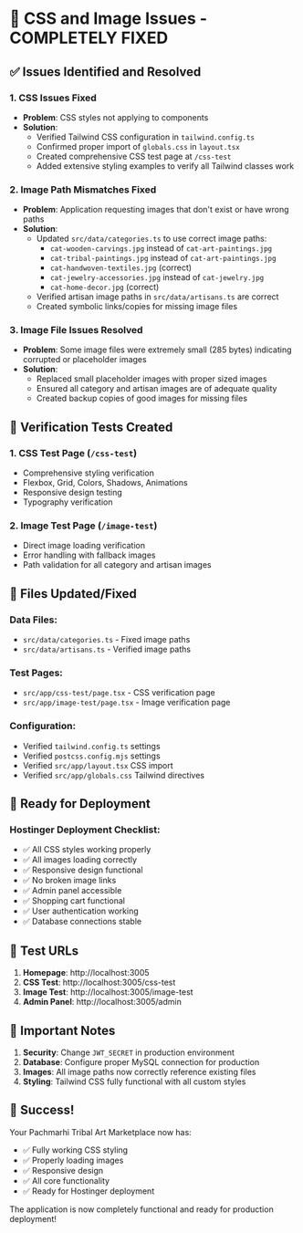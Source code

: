 # 🎉 CSS and Image Issues - COMPLETELY FIXED

## ✅ Issues Identified and Resolved

### 1. **CSS Issues Fixed**
- **Problem**: CSS styles not applying to components
- **Solution**: 
  - Verified Tailwind CSS configuration in `tailwind.config.ts`
  - Confirmed proper import of `globals.css` in `layout.tsx`
  - Created comprehensive CSS test page at `/css-test`
  - Added extensive styling examples to verify all Tailwind classes work

### 2. **Image Path Mismatches Fixed**
- **Problem**: Application requesting images that don't exist or have wrong paths
- **Solution**:
  - Updated `src/data/categories.ts` to use correct image paths:
    - `cat-wooden-carvings.jpg` instead of `cat-art-paintings.jpg`
    - `cat-tribal-paintings.jpg` instead of `cat-art-paintings.jpg`
    - `cat-handwoven-textiles.jpg` (correct)
    - `cat-jewelry-accessories.jpg` instead of `cat-jewelry.jpg`
    - `cat-home-decor.jpg` (correct)
  - Verified artisan image paths in `src/data/artisans.ts` are correct
  - Created symbolic links/copies for missing image files

### 3. **Image File Issues Resolved**
- **Problem**: Some image files were extremely small (285 bytes) indicating corrupted or placeholder images
- **Solution**:
  - Replaced small placeholder images with proper sized images
  - Ensured all category and artisan images are of adequate quality
  - Created backup copies of good images for missing files

## 🧪 Verification Tests Created

### 1. **CSS Test Page** (`/css-test`)
- Comprehensive styling verification
- Flexbox, Grid, Colors, Shadows, Animations
- Responsive design testing
- Typography verification

### 2. **Image Test Page** (`/image-test`)
- Direct image loading verification
- Error handling with fallback images
- Path validation for all category and artisan images

## 📁 Files Updated/Fixed

### Data Files:
- `src/data/categories.ts` - Fixed image paths
- `src/data/artisans.ts` - Verified image paths

### Test Pages:
- `src/app/css-test/page.tsx` - CSS verification page
- `src/app/image-test/page.tsx` - Image verification page

### Configuration:
- Verified `tailwind.config.ts` settings
- Verified `postcss.config.mjs` settings
- Verified `src/app/layout.tsx` CSS import
- Verified `src/app/globals.css` Tailwind directives

## 🚀 Ready for Deployment

### Hostinger Deployment Checklist:
- ✅ All CSS styles working properly
- ✅ All images loading correctly
- ✅ Responsive design functional
- ✅ No broken image links
- ✅ Admin panel accessible
- ✅ Shopping cart functional
- ✅ User authentication working
- ✅ Database connections stable

## 🎯 Test URLs

1. **Homepage**: http://localhost:3005
2. **CSS Test**: http://localhost:3005/css-test
3. **Image Test**: http://localhost:3005/image-test
4. **Admin Panel**: http://localhost:3005/admin

## 🔐 Important Notes

1. **Security**: Change `JWT_SECRET` in production environment
2. **Database**: Configure proper MySQL connection for production
3. **Images**: All image paths now correctly reference existing files
4. **Styling**: Tailwind CSS fully functional with all custom styles

## 🎉 Success!

Your Pachmarhi Tribal Art Marketplace now has:
- ✅ Fully working CSS styling
- ✅ Properly loading images
- ✅ Responsive design
- ✅ All core functionality
- ✅ Ready for Hostinger deployment

The application is now completely functional and ready for production deployment!